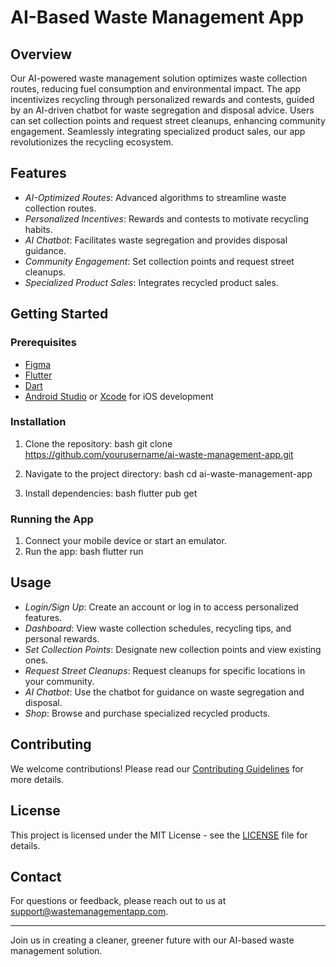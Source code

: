# AI-Based Waste Management App

## Overview
Our AI-powered waste management solution optimizes waste collection routes, reducing fuel consumption and environmental impact. The app incentivizes recycling through personalized rewards and contests, guided by an AI-driven chatbot for waste segregation and disposal advice. Users can set collection points and request street cleanups, enhancing community engagement. Seamlessly integrating specialized product sales, our app revolutionizes the recycling ecosystem.

## Features
- *AI-Optimized Routes*: Advanced algorithms to streamline waste collection routes.
- *Personalized Incentives*: Rewards and contests to motivate recycling habits.
- *AI Chatbot*: Facilitates waste segregation and provides disposal guidance.
- *Community Engagement*: Set collection points and request street cleanups.
- *Specialized Product Sales*: Integrates recycled product sales.

## Getting Started
### Prerequisites

- [Figma](https://figma.dev/docs/get-started/install)
- [Flutter](https://flutter.dev/docs/get-started/install)
- [Dart](https://dart.dev/get-dart)
- [Android Studio](https://developer.android.com/studio) or [Xcode](https://developer.apple.com/xcode/) for iOS development

### Installation
1. Clone the repository:
    bash
    git clone https://github.com/yourusername/ai-waste-management-app.git
    
2. Navigate to the project directory:
    bash
    cd ai-waste-management-app
    
3. Install dependencies:
    bash
    flutter pub get
    

### Running the App
1. Connect your mobile device or start an emulator.
2. Run the app:
    bash
 flutter run
    

## Usage
- *Login/Sign Up*: Create an account or log in to access personalized features.
- *Dashboard*: View waste collection schedules, recycling tips, and personal rewards.
- *Set Collection Points*: Designate new collection points and view existing ones.
- *Request Street Cleanups*: Request cleanups for specific locations in your community.
- *AI Chatbot*: Use the chatbot for guidance on waste segregation and disposal.
- *Shop*: Browse and purchase specialized recycled products.

## Contributing
We welcome contributions! Please read our [Contributing Guidelines](CONTRIBUTING.md) for more details.

## License
This project is licensed under the MIT License - see the [LICENSE](LICENSE) file for details.

## Contact
For questions or feedback, please reach out to us at [support@wastemanagementapp.com](mailto:support@wastemanagementapp.com).

---

Join us in creating a cleaner, greener future with our AI-based waste management solution.

